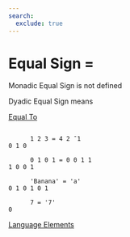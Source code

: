 ```yaml
---
search:
  exclude: true
---
```






<h1 class="heading"><span class="name">Equal Sign</span> <span class="command">=</span></h1>



Monadic Equal Sign is not defined

Dyadic Equal Sign means


[Equal To](../primitive-functions/equal.md)
```apl

      1 2 3 = 4 2 ¯1
0 1 0

      0 1 0 1 = 0 0 1 1
1 0 0 1

      'Banana' = 'a'
0 1 0 1 0 1

      7 = '7'
0

```


[Language Elements](./language-elements.md)



